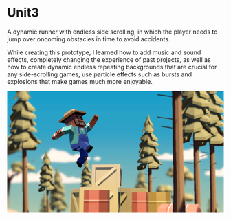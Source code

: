 # Unit3

A dynamic runner with endless side scrolling, in which the player needs to jump over oncoming obstacles in time to avoid accidents. 

While creating this prototype, I learned how to add music and sound effects, completely changing the experience of past projects, as well as how to create dynamic endless repeating backgrounds that are crucial for any side-scrolling games, use particle effects such as bursts and explosions that make games much more enjoyable.


![alt text](33.png "Описание будет тут")
